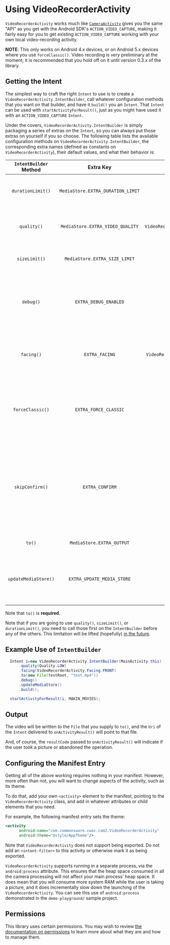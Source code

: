# Using VideoRecorderActivity

`VideoRecorderActivity` works much like [`CameraActivity`](CameraActivity.md)
gives you the same "API" as you get with the Android SDK's
`ACTION_VIDEO_CAPTURE`, making it fairly easy for you to get existing
`ACTION_VIDEO_CAPTURE` working with your own local video-recording activity.

**NOTE**: This only works on Android 4.x devices, or on Android 5.x devices
where you use `forceClassic()`. Video recording is *very* preliminary at
the moment; it is recommended that you hold off on it until 
version 0.3.x of the library.

## Getting the Intent

The simplest way to craft the right `Intent` to use is to create
a `VideoRecorderActivity.IntentBuilder`, call whatever configuration methods
that you want on that builder, and have it `build()` you an `Intent`.
That `Intent` can be used with `startActivityForResult()`, just as you
might have used it with an `ACTION_VIDEO_CAPTURE` `Intent`.

Under the covers, `VideoRecorderActivity.IntentBuilder` is simply packaging a
series of extras on the `Intent`, so you can always put those extras
on yourself if you so choose. The following table lists the available
configuration methods on `VideoRecorderActivity.IntentBuilder`, the corresponding
extra names (defined as constants on `VideoRecorderActivity`), their default values,
and what their behavior is:

| `IntentBuilder` Method | Extra Key                 | Data Type                                 | Purpose |
|:----------------------:|:-------------------------:|:-----------------------------------------:|---------|
| `durationLimit()`      | `MediaStore.EXTRA_DURATION_LIMIT ` | `int`                            | Indicate the maximum length of the video in milliseconds |
| `quality()`            | `MediaStore.EXTRA_VIDEO_QUALITY` | `VideoRecorderActivity.Quality`    | Indicate the quality, either `Quality.LOW` or `Quality.HIGH` (default=high) |
| `sizeLimit()`          | `MediaStore.EXTRA_SIZE_LIMIT` | `int`                                 | Indicate the maximum size of the video in bytes |
| `debug()`              | `EXTRA_DEBUG_ENABLED`     | `boolean`                                 | Indicate if extra debugging information should be dumped to LogCat (default is `false`) |
| `facing()`             | `EXTRA_FACING`            | `VideoRecorderActivity.Facing`            | Indicate the preferred camera to start with (`BACK` or `FRONT`, default is `BACK`) |
| `forceClassic()`       | `EXTRA_FORCE_CLASSIC`     | `boolean`                                 | Indicate if the `Camera` API should be used on Android 5.0+ devices instead of `camera2` (default is `false`) |
| `skipConfirm()`        | `EXTRA_CONFIRM`           | `boolean`                                 | Indicate if the user should be presented with a preview of the image and needs to accept it before proceeding (default is to show the confirmation screen) |
| `to()`                 | `MediaStore.EXTRA_OUTPUT` | `File`                                    | Destination for picture to be written |
| `updateMediaStore()`   | `EXTRA_UPDATE_MEDIA_STORE`| `boolean`                                 | Indicate if `MediaStore` should be notified about newly-captured photo (default is `false`)|

Note that `to()` is **required**.

Note that if you are going to use `quality()`, `sizeLimit()`, or
`durationLimit()`, you need to call
those first on the `IntentBuilder` before any of the others.
This limitation will be lifted (hopefully) [in the future](https://github.com/commonsguy/cwac-cam2/issues/69).

## Example Use of `IntentBuilder`

```java
  Intent i=new VideoRecorderActivity.IntentBuilder(MainActivity.this)
      .quality(Quality.LOW)
      .facing(VideoRecorderActivity.Facing.FRONT)
      .to(new File(testRoot, "test.mp4"))
      .debug()
      .updateMediaStore()
      .build();

  startActivityForResult(i, MAKIN_MOVIES);
```

## Output

The video will be written to the `File` that you supply to `to()`,
and the `Uri` of the `Intent` delivered to `onActivityResult()` will point
to that file.

And, of course, the `resultCode` passed to `onActivityResult()` will indicate if the user took a picture or abandoned the operation.

## Configuring the Manifest Entry

Getting all of the above working requires nothing in your manifest.
However, more often than not, you will want to change aspects of the
activity, such as its theme.

To do that, add your own `<activity>` element to the manifest, pointing
to the `VideoRecorderActivity` class, and add in whatever attributes or child
elements that you need.

For example, the following manifest entry sets the theme:

```xml
<activity
      android:name="com.commonsware.cwac.cam2.VideoRecorderActivity"
      android:theme="@style/AppTheme"/>
```

Note that `VideoRecorderActivity` does not support being exported. Do not add
an `<intent-filter>` to this activity or otherwise mark it as being
exported.

`VideoRecorderActivity` supports running in a separate process, via
the `android:process` attribute. This ensures that the heap space
consumed in all the camera processing will not affect your main
process' heap space. It does mean that you will consume more system
RAM while the user is taking a picture, and it does incrementally
slow down the launching of the `VideoRecorderActivity`. You can see this
use of `android:process` demonstrated in the `demo-playground/`
sample project.

## Permissions

This library uses certain permissions. You may wish to review
[the documentation on permissions](Permissions.md) to learn
more about what they are and how to manage them.
